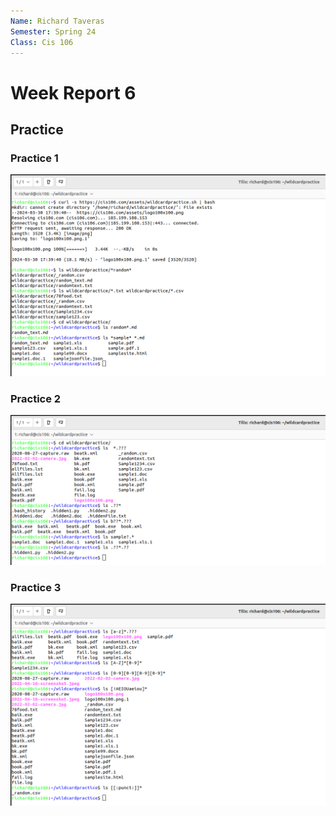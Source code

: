 ```yaml
---
Name: Richard Taveras 
Semester: Spring 24
Class: Cis 106
--- 
```

# Week Report 6 

## Practice 

### Practice 1
![p1](wr6-1.1.png)

### Practice 2
![p2](wr6-2.1.png)

### Practice 3
![p3](wr6-3.1.png)
